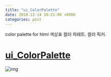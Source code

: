 ```yaml
---
title: "ui_ColorPalette"
date: 2018-12-14 10:21:00 +0900
categories: post
---
```

color palette for html
색상표 컬러 파레트. 컬러 픽커.

# [ui_ColorPalette](https://mins01.github.io/ui_ColorPalette)


![img](https://mins01.github.io/ui_ColorPalette/ui_ColorPalette.png)


